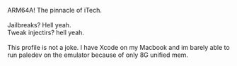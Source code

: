 ARM64A!
The pinnacle of iTech.
<br>
<br>
Jailbreaks? Hell yeah.
<br>
Tweak injectirs? hell yeah.
<br>
<br>
This profile is not a joke. I have Xcode on my Macbook and im barely able to run paledev on the emulator because of only 8G unified mem.
